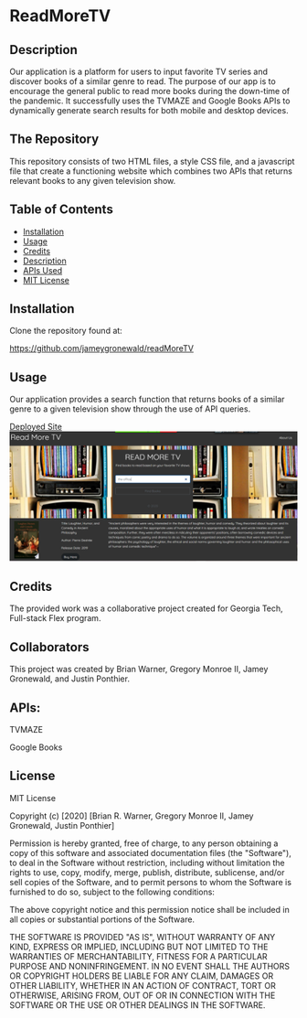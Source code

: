# ReadMoreTV

## Description

Our application is a platform for users to input favorite TV series and discover books of a similar genre to read.
The purpose of our app is to encourage the general public to read more books during the down-time of the pandemic.
It successfully uses the TVMAZE and Google Books APIs to dynamically generate search results for both mobile and desktop devices.

## The Repository

This repository consists of two HTML files, a style CSS file, and a javascript file that create a functioning website which combines two APIs that returns relevant books to any given television show.

## Table of Contents 

* [Installation](#installation)
* [Usage](#usage)
* [Credits](#credits)
* [Description](#description)
* [APIs Used](#APIs)
* [MIT License](#License)

## Installation

Clone the repository found at:

https://github.com/jameygronewald/readMoreTV


## Usage 

Our application provides a search function that returns books of a similar genre to a given television show through the use of API queries.

[Deployed Site](https://jameygronewald.github.io/readMoreTV/index.html)
![Image of Deployed Site](./Assets/demoImages/Capturereadmoretv.PNG)

## Credits

The provided work was a collaborative project created for Georgia Tech, Full-stack Flex program.

## Collaborators

This project was created by Brian Warner, Gregory Monroe II, Jamey Gronewald, and Justin Ponthier.


## APIs: 

TVMAZE

Google Books

## License

MIT License

Copyright (c) [2020] [Brian R. Warner, Gregory Monroe II, Jamey Gronewald, Justin Ponthier]

Permission is hereby granted, free of charge, to any person obtaining a copy
of this software and associated documentation files (the "Software"), to deal
in the Software without restriction, including without limitation the rights
to use, copy, modify, merge, publish, distribute, sublicense, and/or sell
copies of the Software, and to permit persons to whom the Software is
furnished to do so, subject to the following conditions:

The above copyright notice and this permission notice shall be included in all
copies or substantial portions of the Software.

THE SOFTWARE IS PROVIDED "AS IS", WITHOUT WARRANTY OF ANY KIND, EXPRESS OR
IMPLIED, INCLUDING BUT NOT LIMITED TO THE WARRANTIES OF MERCHANTABILITY,
FITNESS FOR A PARTICULAR PURPOSE AND NONINFRINGEMENT. IN NO EVENT SHALL THE
AUTHORS OR COPYRIGHT HOLDERS BE LIABLE FOR ANY CLAIM, DAMAGES OR OTHER
LIABILITY, WHETHER IN AN ACTION OF CONTRACT, TORT OR OTHERWISE, ARISING FROM,
OUT OF OR IN CONNECTION WITH THE SOFTWARE OR THE USE OR OTHER DEALINGS IN THE
SOFTWARE.



